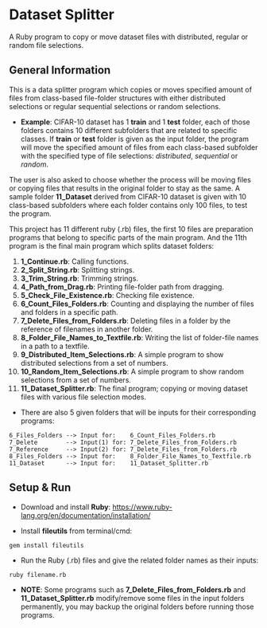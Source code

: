 # Dataset Splitter
A Ruby program to copy or move dataset files with distributed, regular or random file selections.

## General Information
This is a data splitter program which copies or moves specified amount of files from class-based file-folder structures with either distributed selections or regular sequential selections or random selections.

* **Example**: CIFAR-10 dataset has 1 **train** and 1 **test** folder, each of those folders contains 10 different subfolders that are related to specific classes. If **train** or **test** folder is given as the input folder, the program will move the specified amount of files from each class-based subfolder with the specified type of file selections: *distributed*, *sequential* or *random*.

The user is also asked to choose whether the process will be moving files or copying files that results in the original folder to stay as the same. A sample folder **11_Dataset** derived from CIFAR-10 dataset is given with 10 class-based subfolders where each folder contains only 100 files, to test the program.

This project has 11 different ruby (.rb) files, the first 10 files are preparation programs that belong to specific parts of the main program. And the 11th program is the final main program which splits dataset folders:
1. **1_Continue.rb**: Calling functions.
2. **2_Split_String.rb**: Splitting strings.
3. **3_Trim_String.rb**: Trimming strings.
4. **4_Path_from_Drag.rb**: Printing file-folder path from dragging.
5. **5_Check_File_Existence.rb**: Checking file existence.
6. **6_Count_Files_Folders.rb**: Counting and displaying the number of files and folders in a specific path.
7. **7_Delete_Files_from_Folders.rb**: Deleting files in a folder by the reference of filenames in another folder.
8. **8_Folder_File_Names_to_Textfile.rb**: Writing the list of folder-file names in a path to a textfile.
9. **9_Distributed_Item_Selections.rb**: A simple program to show distributed selections from a set of numbers.
10. **10_Random_Item_Selections.rb**: A simple program to show random selections from a set of numbers.
11. **11_Dataset_Splitter.rb**: The final program; copying or moving dataset files with various file selection modes.
* There are also 5 given folders that will be inputs for their corresponding programs:
```
6_Files_Folders --> Input for:    6_Count_Files_Folders.rb
7_Delete        --> Input(1) for: 7_Delete_Files_from_Folders.rb
7_Reference     --> Input(2) for: 7_Delete_Files_from_Folders.rb
8_Files_Folders --> Input for:    8_Folder_File_Names_to_Textfile.rb
11_Dataset      --> Input for:    11_Dataset_Splitter.rb
```

## Setup & Run
* Download and install **Ruby**: https://www.ruby-lang.org/en/documentation/installation/

* Install **fileutils** from terminal/cmd:
```
gem install fileutils
```
* Run the Ruby (.rb) files and give the related folder names as their inputs:
```
ruby filename.rb
```
* **NOTE**: Some programs such as **7_Delete_Files_from_Folders.rb** and **11_Dataset_Splitter.rb** modify/remove some files in the input folders permanently, you may backup the original folders before running those programs.